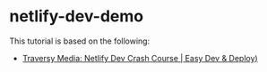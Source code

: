 # netlify-dev-demo

This tutorial is based on the following:

- [Traversy Media: Netlify Dev Crash Course | Easy Dev & Deploy)](https://www.youtube.com/watch?v=FMhVXOA54x8)
